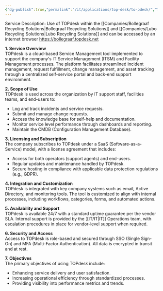 ```yaml
---
{"dg-publish":true,"permalink":"/it/applications/top-desk/to-pdesk/","tags":["topdesk"],"noteIcon":"lightbulb"}
---
```


Service Description: Use of TOPdesk within the [[Companies/Bollegraaf Recycling Solutions\|Bollegraaf Recycling Solutions]] and [[Companies/Lubo Recycling Solutions\|Lubo Recycling Solutions]] and can be accessed by an internet browser https://bollegraaf.topdesk.net

**1. Service Overview**  
TOPdesk is a cloud-based Service Management tool implemented to support the company's IT Service Management (ITSM) and Facility Management processes. The platform facilitates streamlined incident management, request fulfillment, change management, and asset tracking through a centralized self-service portal and back-end support environment.

**2. Scope of Use**  
TOPdesk is used across the organization by IT support staff, facilities teams, and end-users to:
- Log and track incidents and service requests.
- Submit and manage change requests.
- Access the knowledge base for self-help and documentation.
- Monitor service level performance through dashboards and reporting.
- Maintain the CMDB (Configuration Management Database).

**3. Licensing and Subscription**  
The company subscribes to TOPdesk under a SaaS (Software-as-a-Service) model, with a license agreement that includes:
- Access for both operators (support agents) and end-users.
- Regular updates and maintenance handled by TOPdesk.
- Secure hosting in compliance with applicable data protection regulations (e.g., GDPR).

**4. Integration and Customization**  
TOPdesk is integrated with key company systems such as email, Active Directory, and monitoring tools. The tool is customized to align with internal processes, including workflows, categories, forms, and automated actions.

**5. Availability and Support**  
TOPdesk is available 24/7 with a standard uptime guarantee per the vendor SLA. Internal support is provided by the [[IT/IT\|IT]] Operations team, with escalation procedures in place for vendor-level support when required.

**6. Security and Access**  
Access to TOPdesk is role-based and secured through SSO (Single Sign-On) and MFA (Multi-Factor Authentication). All data is encrypted in transit and at rest.

**7. Objectives**  
The primary objectives of using TOPdesk include:
- Enhancing service delivery and user satisfaction.
- Increasing operational efficiency through standardized processes.
- Providing visibility into performance metrics and trends.